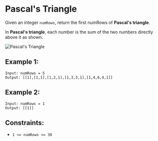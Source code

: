 # Pascal's Triangle

Given an integer `numRows`, return the first numRows of **Pascal's triangle**.

In **Pascal's triangle**, each number is the sum of the two numbers directly above it as shown:

![Pascal's Triangle](./Picture-Pascal's_Triangle.gif)

## Example 1:
```
Input: numRows = 5
Output: [[1],[1,1],[1,2,1],[1,3,3,1],[1,4,6,4,1]]
```

## Example 2:
```
Input: numRows = 1
Output: [[1]]
```

## Constraints:
- `1 <= numRows <= 30`